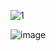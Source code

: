 
![1](https://user-images.githubusercontent.com/97218117/196046736-1f208e71-4891-437f-9564-027388c8dbe9.png)

![image](https://user-images.githubusercontent.com/97218117/196046776-a3580c7b-2c12-4afd-b3ae-c8253ca7d247.png)
